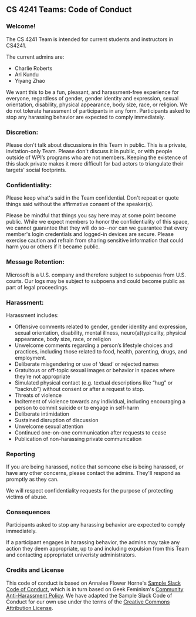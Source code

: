 ## CS 4241 Teams: Code of Conduct

### Welcome!

The CS 4241 Team is intended for current students and instructors in CS4241.

The current admins are:

- Charlie Roberts 
- Ari Kundu
- Yiyang Zhao

We want this to be a fun, pleasant, and harassment-free experience for everyone, regardless of gender, gender identity and expression, sexual orientation, disability, physical appearance, body size, race, or religion. We do not tolerate harassment of participants in any form. Participants asked to stop any harassing behavior are expected to comply immediately.

### Discretion:

Please don't talk about discussions in this Team in public. This is a private, invitation-only Team. Please don't discuss it in public, or with people outside of WPI’s programs who are not members. Keeping the existence of this slack private makes it more difficult for bad actors to triangulate their targets' social footprints.

### Confidentiality:

Please keep what's said in the Team confidential. Don't repeat or quote things said without the affirmative consent of the speaker(s).

Please be mindful that things you say here may at some point become public. While we expect members to honor the confidentiality of this space, we cannot guarantee that they will do so--nor can we guarantee that every member's login credentials and logged-in devices are secure. Please exercise caution and refrain from sharing sensitive information that could harm you or others if it became public.

### Message Retention:

Microsoft is a U.S. company and therefore subject to subpoenas from U.S. courts. Our logs may be subject to subpoena and could become public as part of legal proceedings.

### Harassment:

Harassment includes:

- Offensive comments related to gender, gender identity and expression, sexual orientation, disability, mental illness, neuro(a)typicality, physical appearance, body size, race, or religion 
- Unwelcome comments regarding a person’s lifestyle choices and practices, including those related to food, health, parenting, drugs, and employment. 
- Deliberate misgendering or use of ‘dead’ or rejected names 
- Gratuitous or off-topic sexual images or behavior in spaces where they’re not appropriate 
- Simulated physical contact (e.g. textual descriptions like “hug” or “backrub”) without consent or after a request to stop. 
- Threats of violence 
- Incitement of violence towards any individual, including encouraging a person to commit suicide or to engage in self-harm 
- Deliberate intimidation 
- Sustained disruption of discussion 
- Unwelcome sexual attention 
- Continued one-on-one communication after requests to cease 
- Publication of non-harassing private communication 

### Reporting

If you are being harassed, notice that someone else is being harassed, or have any other concerns, please contact the admins. They'll respond as promptly as they can.

We will respect confidentiality requests for the purpose of protecting victims of abuse.

### Consequences

Participants asked to stop any harassing behavior are expected to comply immediately.

If a participant engages in harassing behavior, the admins may take any action they deem appropriate, up to and including expulsion from this Team and contacting appropriatet univeristy administrators.

### Credits and License

This code of conduct is based on Annalee Flower Horne's [Sample Slack Code of Conduct](https://gist.github.com/annalee/2cddeff11357c3a8a613583ebca4dc17), which is in turn based on Geek Feminism's [Community Anti-Harassment Policy](http://geekfeminism.wikia.com/wiki/Community_anti-harassment/Policy). We have adapted the Sample Slack Code of Conduct for our own use under the terms of the [Creative Commons Attribution License](https://creativecommons.org/licenses/by/4.0/).
